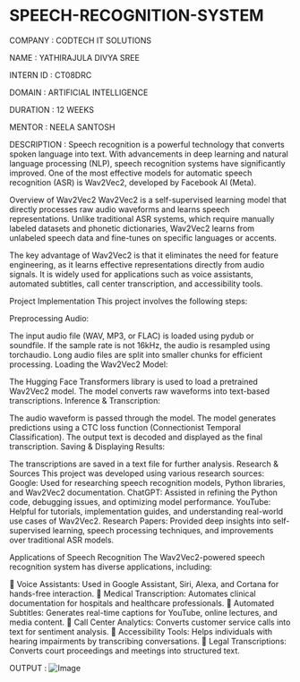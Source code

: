 # SPEECH-RECOGNITION-SYSTEM

COMPANY : CODTECH IT SOLUTIONS

NAME : YATHIRAJULA DIVYA SREE

INTERN ID : CT08DRC

DOMAIN : ARTIFICIAL INTELLIGENCE

DURATION : 12 WEEKS

MENTOR : NEELA SANTOSH

DESCRIPTION :
       Speech recognition is a powerful technology that converts spoken language into text. With advancements in deep learning and natural language processing (NLP), speech recognition systems have significantly improved. One of the most effective models for automatic speech recognition (ASR) is Wav2Vec2, developed by Facebook AI (Meta). 
       
Overview of Wav2Vec2
Wav2Vec2 is a self-supervised learning model that directly processes raw audio waveforms and learns speech representations. Unlike traditional ASR systems, which require manually labeled datasets and phonetic dictionaries, Wav2Vec2 learns from unlabeled speech data and fine-tunes on specific languages or accents.

The key advantage of Wav2Vec2 is that it eliminates the need for feature engineering, as it learns effective representations directly from audio signals. It is widely used for applications such as voice assistants, automated subtitles, call center transcription, and accessibility tools.

Project Implementation
This project involves the following steps:

Preprocessing Audio:

The input audio file (WAV, MP3, or FLAC) is loaded using pydub or soundfile.
If the sample rate is not 16kHz, the audio is resampled using torchaudio.
Long audio files are split into smaller chunks for efficient processing.
Loading the Wav2Vec2 Model:

The Hugging Face Transformers library is used to load a pretrained Wav2Vec2 model.
The model converts raw waveforms into text-based transcriptions.
Inference & Transcription:

The audio waveform is passed through the model.
The model generates predictions using a CTC loss function (Connectionist Temporal Classification).
The output text is decoded and displayed as the final transcription.
Saving & Displaying Results:

The transcriptions are saved in a text file for further analysis.
Research & Sources
This project was developed using various research sources:
 Google: Used for researching speech recognition models, Python libraries, and Wav2Vec2 documentation.
 ChatGPT: Assisted in refining the Python code, debugging issues, and optimizing model performance.
 YouTube: Helpful for tutorials, implementation guides, and understanding real-world use cases of Wav2Vec2.
Research Papers: Provided deep insights into self-supervised learning, speech processing techniques, and improvements over traditional ASR models.

Applications of Speech Recognition
The Wav2Vec2-powered speech recognition system has diverse applications, including:

🔹 Voice Assistants: Used in Google Assistant, Siri, Alexa, and Cortana for hands-free interaction.
🔹 Medical Transcription: Automates clinical documentation for hospitals and healthcare professionals.
🔹 Automated Subtitles: Generates real-time captions for YouTube, online lectures, and media content.
🔹 Call Center Analytics: Converts customer service calls into text for sentiment analysis.
🔹 Accessibility Tools: Helps individuals with hearing impairments by transcribing conversations.
🔹 Legal Transcriptions: Converts court proceedings and meetings into structured text.

OUTPUT :
  ![Image](https://github.com/user-attachments/assets/2e2e0955-a904-4de3-9910-99902b1ac720)
